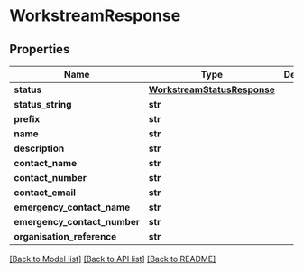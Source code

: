 # WorkstreamResponse

## Properties
Name | Type | Description | Notes
------------ | ------------- | ------------- | -------------
**status** | [**WorkstreamStatusResponse**](WorkstreamStatusResponse.md) |  | 
**status_string** | **str** |  | 
**prefix** | **str** |  | 
**name** | **str** |  | 
**description** | **str** |  | [optional] 
**contact_name** | **str** |  | [optional] 
**contact_number** | **str** |  | [optional] 
**contact_email** | **str** |  | [optional] 
**emergency_contact_name** | **str** |  | [optional] 
**emergency_contact_number** | **str** |  | [optional] 
**organisation_reference** | **str** |  | 

[[Back to Model list]](../README.md#documentation-for-models) [[Back to API list]](../README.md#documentation-for-api-endpoints) [[Back to README]](../README.md)

